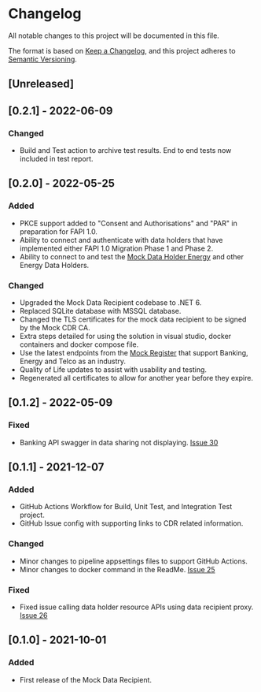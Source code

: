 # Changelog
All notable changes to this project will be documented in this file.

The format is based on [Keep a Changelog](https://keepachangelog.com/en/1.0.0/),
and this project adheres to [Semantic Versioning](https://semver.org/spec/v2.0.0.html).

## [Unreleased]

## [0.2.1] - 2022-06-09
### Changed
- Build and Test action to archive test results. End to end tests now included in test report.

## [0.2.0] - 2022-05-25
### Added
- PKCE support added to "Consent and Authorisations" and "PAR" in preparation for FAPI 1.0.
- Ability to connect and authenticate with data holders that have implemented either FAPI 1.0 Migration Phase 1 and Phase 2.
- Ability to connect to and test the [Mock Data Holder Energy](https://github.com/ConsumerDataRight/mock-data-holder-energy) and other Energy Data Holders.

### Changed
- Upgraded the Mock Data Recipient codebase to .NET 6.
- Replaced SQLite database with MSSQL database.
- Changed the TLS certificates for the mock data recipient to be signed by the Mock CDR CA.
- Extra steps detailed for using the solution in visual studio, docker containers and docker compose file.
- Use the latest endpoints from the [Mock Register](https://github.com/ConsumerDataRight/mock-register) that support Banking, Energy and Telco as an industry.
- Quality of Life updates to assist with usability and testing.
- Regenerated all certificates to allow for another year before they expire.

## [0.1.2] - 2022-05-09
### Fixed
- Banking API swagger in data sharing not displaying. [Issue 30](https://github.com/ConsumerDataRight/mock-data-recipient/issues/30) 

## [0.1.1] - 2021-12-07
### Added
- GitHub Actions Workflow for Build, Unit Test, and Integration Test project.
- GitHub Issue config with supporting links to CDR related information.

### Changed
- Minor changes to pipeline appsettings files to support GitHub Actions.
- Minor changes to docker command in the ReadMe. [Issue 25](https://github.com/ConsumerDataRight/mock-data-holder/issues/25)

### Fixed
- Fixed issue calling data holder resource APIs using data recipient proxy. [Issue 26](https://github.com/ConsumerDataRight/mock-data-recipient/issues/26)

## [0.1.0] - 2021-10-01

### Added
- First release of the Mock Data Recipient.
